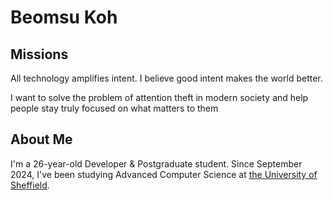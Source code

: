 # Beomsu Koh

## Missions
All technology amplifies intent. I believe good intent makes the world better.

I want to solve the problem of attention theft in modern society and help people stay truly focused on what matters to them

## About Me
I'm a 26-year-old Developer & Postgraduate student. Since September 2024, I've been studying Advanced Computer Science at [the University of Sheffield](https://www.sheffield.ac.uk/).
